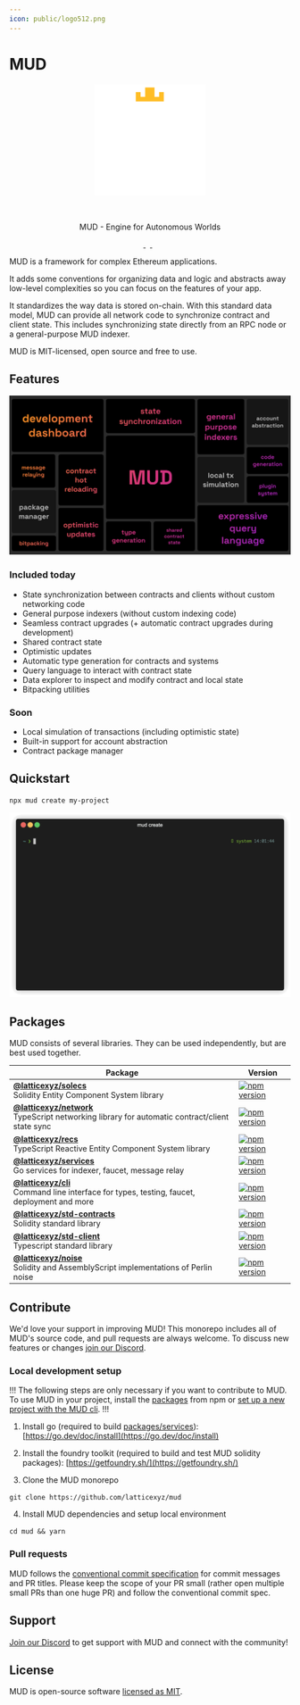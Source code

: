 ```yaml
---
icon: public/logo512.png
---
```


# MUD

<div align="center">
<img src="public/logo512.png" width="200" style="margin: 0 0 30px 0;" alt="MUD logo" />
<p>MUD - Engine for Autonomous Worlds</p>
</div>

<p align="center">
  <a aria-label="license MIT" href="https://opensource.org/licenses/MIT">
    <img alt="" src="https://img.shields.io/badge/License-MIT-yellow.svg">
  </a>
  &nbsp;
  <a aria-label="test status" href="https://github.com/latticexyz/mud/actions/workflows/test.yml">
    <img alt="" src="https://github.com/latticexyz/mud/actions/workflows/test.yml/badge.svg?branch=main&event=push">
  </a>
  &nbsp;
  <a aria-label="docs status" href="https://github.com/latticexyz/mud/actions/workflows/docs.yml">
    <img alt="" src="https://github.com/latticexyz/mud/actions/workflows/docs.yml/badge.svg?branch=main&event=push">
  </a>
</p>

MUD is a framework for complex Ethereum applications.

It adds some conventions for organizing data and logic and abstracts away low-level complexities so you can focus on the features of your app.

It standardizes the way data is stored on-chain.
With this standard data model, MUD can provide all network code to synchronize contract and client state. This includes synchronizing state directly from an RPC node or a general-purpose MUD indexer.

MUD is MIT-licensed, open source and free to use.

## Features

![MUD features](/public/features.png)

### Included today

- State synchronization between contracts and clients without custom networking code
- General purpose indexers (without custom indexing code)
- Seamless contract upgrades (+ automatic contract upgrades during development)
- Shared contract state
- Optimistic updates
- Automatic type generation for contracts and systems
- Query language to interact with contract state
- Data explorer to inspect and modify contract and local state
- Bitpacking utilities

### Soon

- Local simulation of transactions (including optimistic state)
- Built-in support for account abstraction
- Contract package manager

## Quickstart

```
npx mud create my-project
```

![Scaffolding a new project with the MUD CLI.](/public/mud-create.gif)

## Packages

MUD consists of several libraries. They can be used independently, but are best used together.

| Package                                                                                                                   | Version                                                                                                                               |
| ------------------------------------------------------------------------------------------------------------------------- | ------------------------------------------------------------------------------------------------------------------------------------- |
| **[@latticexyz/solecs](/packages/solecs)** <br />Solidity Entity Component System library                                 | [![npm version](https://img.shields.io/npm/v/@latticexyz/solecs.svg)](https://www.npmjs.org/package/@latticexyz/solecs)               |
| **[@latticexyz/network](/packages/network)** <br />TypeScript networking library for automatic contract/client state sync | [![npm version](https://img.shields.io/npm/v/@latticexyz/network.svg)](https://www.npmjs.org/package/@latticexyz/network)             |
| **[@latticexyz/recs](/packages/recs)** <br />TypeScript Reactive Entity Component System library                          | [![npm version](https://img.shields.io/npm/v/@latticexyz/recs.svg)](https://www.npmjs.org/package/@latticexyz/recs)                   |
| **[@latticexyz/services](/packages/services)** <br />Go services for indexer, faucet, message relay                       | [![npm version](https://img.shields.io/npm/v/@latticexyz/services.svg)](https://www.npmjs.org/package/@latticexyz/services)           |
| **[@latticexyz/cli](/packages/cli)** <br />Command line interface for types, testing, faucet, deployment and more         | [![npm version](https://img.shields.io/npm/v/@latticexyz/cli.svg)](https://www.npmjs.org/package/@latticexyz/cli)                     |
| **[@latticexyz/std-contracts](/packages/std-contracts)** <br />Solidity standard library                                  | [![npm version](https://img.shields.io/npm/v/@latticexyz/std-contracts.svg)](https://www.npmjs.org/package/@latticexyz/std-contracts) |
| **[@latticexyz/std-client](/packages/std-client)** <br />Typescript standard library                                      | [![npm version](https://img.shields.io/npm/v/@latticexyz/std-client.svg)](https://www.npmjs.org/package/@latticexyz/std-client)       |
| **[@latticexyz/noise](/packages/noise)** <br />Solidity and AssemblyScript implementations of Perlin noise                | [![npm version](https://img.shields.io/npm/v/@latticexyz/noise.svg)](https://www.npmjs.org/package/@latticexyz/noise)                 |

## Contribute

We'd love your support in improving MUD! This monorepo includes all of MUD's source code, and pull requests are always welcome. To discuss new features or changes [join our Discord](https://discord.com/invite/XhZp6HbqNp).

### Local development setup

!!!
The following steps are only necessary if you want to contribute to MUD. To use MUD in your project, install the [packages](#packages) from npm or [set up a new project with the MUD cli](#quickstart).
!!!

1. Install go (required to build [packages/services](packages/services/)): [https://go.dev/doc/install](https://go.dev/doc/install)

2. Install the foundry toolkit (required to build and test MUD solidity packages): [https://getfoundry.sh/](https://getfoundry.sh/)

3. Clone the MUD monorepo

```
git clone https://github.com/latticexyz/mud
```

4. Install MUD dependencies and setup local environment

```
cd mud && yarn
```

### Pull requests

MUD follows the [conventional commit specification](https://www.conventionalcommits.org/en/v1.0.0/) for commit messages and PR titles. Please keep the scope of your PR small (rather open multiple small PRs than one huge PR) and follow the conventional commit spec.

## Support

[Join our Discord](https://discord.com/invite/XhZp6HbqNp) to get support with MUD and connect with the community!

## License

MUD is open-source software [licensed as MIT](LICENSE).
